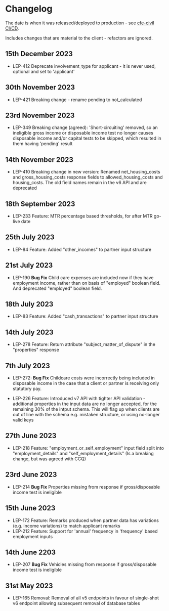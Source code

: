 # Changelog

The date is when it was released/deployed to production - see [cfe-civil CI/CD](https://app.circleci.com/pipelines/github/ministryofjustice/cfe-civil).

Includes changes that are material to the client - refactors are ignored.

## 15th December 2023

* LEP-412 Deprecate involvement_type for applicant - it is never used, optional and set to 'applicant'

## 30th November 2023

* LEP-421 Breaking change - rename pending to not_calculated

## 23rd November 2023

* LEP-349 Breaking change (agreed): 'Short-circuiting' removed, so an ineligible gross income or disposable income test no longer causes disposable income and/or capital tests to be skipped, which resulted in them having 'pending' result

## 14th November 2023

* LEP-410 Breaking change in new version: Renamed net_housing_costs and gross_housing_costs response fields to allowed_housing_costs and housing_costs. The old field names remain in the v6 API and are deprecated

## 18th September 2023

* LEP-233 Feature: MTR percentage based thresholds, for after MTR go-live date

## 25th July 2023

* LEP-84 Feature: Added "other_incomes" to partner input structure

## 21st July 2023

* LEP-190 **Bug Fix** Child care expenses are included now if they have employment income, rather than on basis of "employed" boolean field. And deprecated "employed" boolean field.

## 18th July 2023

* LEP-83 Feature: Added "cash_transactions" to partner input structure

## 14th July 2023

* LEP-278 Feature: Return attribute "subject_matter_of_dispute" in the "properties" response

## 7th July 2023

* LEP-272: **Bug Fix** Childcare costs were incorrectly being included in disposable income in the case that a client or partner is receiving only statutory pay.

* LEP-226 Feature: Introduced v7 API with tighter API validation - additional properties in the input data are no longer accepted, for the remaining 30% of the intput schema. This will flag up when clients are out of line with the schema e.g. mistaken structure, or using no-longer valid keys

## 27th June 2023

* LEP-218 Feature: "employment_or_self_employment" input field split into "employment_details" and "self_employment_details" (Is a breaking change, but was agreed with CCQ)

## 23rd June 2023

* LEP-214 **Bug Fix** Properties missing from response if gross/disposable income test is ineligible

## 15th June 2023

* LEP-172 Feature: Remarks produced when partner data has variations (e.g. income variations) to match applicant remarks
* LEP-212 Feature: Support for 'annual' frequency in 'frequency' based employment inputs

## 14th June 2203

* LEP-207 **Bug Fix** Vehicles missing from response if gross/disposable income test is ineligible

## 31st May 2023

* LEP-165 Removal: Removal of all v5 endpoints in favour of single-shot v6 endpoint allowing subsequent removal of database tables

